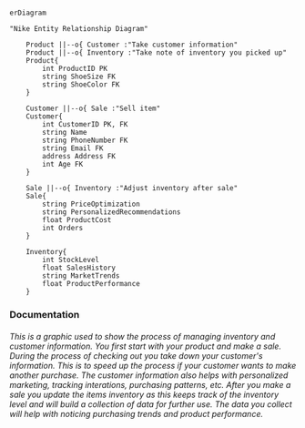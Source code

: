 ```mermaid

erDiagram

"Nike Entity Relationship Diagram"

    Product ||--o{ Customer :"Take customer information"
    Product ||--o{ Inventory :"Take note of inventory you picked up"
    Product{
        int ProductID PK
        string ShoeSize FK
        string ShoeColor FK
    }
    
    Customer ||--o{ Sale :"Sell item"
    Customer{
        int CustomerID PK, FK
        string Name
        string PhoneNumber FK
        string Email FK
        address Address FK
        int Age FK
    }
    
    Sale ||--o{ Inventory :"Adjust inventory after sale"
    Sale{
        string PriceOptimization
        string PersonalizedRecommendations
        float ProductCost
        int Orders
    }
    
    Inventory{
        int StockLevel
        float SalesHistory 
        string MarketTrends
        float ProductPerformance
    }

```

### Documentation

###### This is a graphic used to show the process of managing inventory and customer information. You first start with your product and make a sale. During the process of checking out you take down your customer's information. This is to speed up the process if your customer wants to make another purchase. The customer information also helps with personalized marketing, tracking interations, purchasing patterns, etc. After you make a sale you update the items inventory as this keeps track of the inventory level and will build a collection of data for further use. The data you collect will help with noticing purchasing trends and product performance.